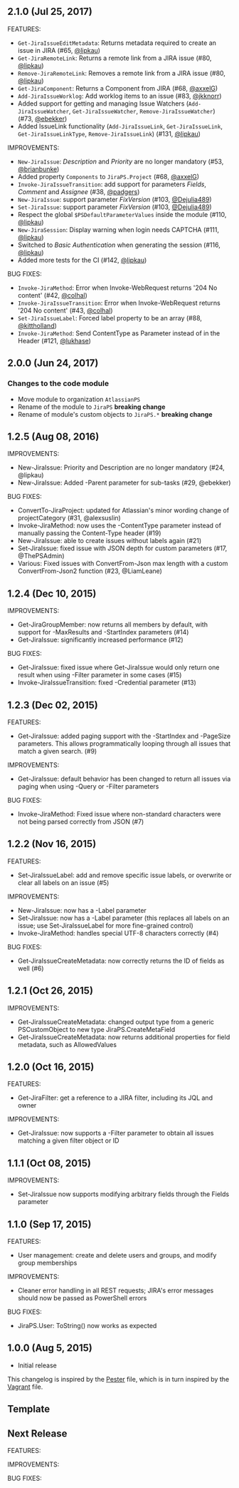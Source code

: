 ## 2.1.0 (Jul 25, 2017)

FEATURES:
  - `Get-JiraIssueEditMetadata`: Returns metadata required to create an issue in JIRA (#65, [@lipkau][])
  - `Get-JiraRemoteLink`: Returns a remote link from a JIRA issue (#80, [@lipkau][])
  - `Remove-JiraRemoteLink`: Removes a remote link from a JIRA issue (#80, [@lipkau][])
  - `Get-JiraComponent`: Returns a Component from JIRA (#68, [@axxelG][])
  - `Add-JiraIssueWorklog`: Add worklog items to an issue (#83, [@jkknorr][])
  - Added support for getting and managing Issue Watchers (`Add-JiraIssueWatcher`, `Get-JiraIssueWatcher`, `Remove-JiraIssueWatcher`) (#73, [@ebekker][])
  - Added IssueLink functionality (`Add-JiraIssueLink`, `Get-JiraIssueLink`, `Get-JiraIssueLinkType`, `Remove-JiraIssueLink`) (#131, [@lipkau][])

IMPROVEMENTS:
  - `New-JiraIssue`: _Description_ and _Priority_ are no longer mandatory (#53, [@brianbunke][])
  - Added property `Components` to `JiraPS.Project` (#68, [@axxelG][])
  - `Invoke-JiraIssueTransition`: add support for parameters _Fields_, _Comment_ and _Assignee_ (#38, [@padgers][])
  - `New-JiraIssue`: support parameter _FixVersion_ (#103, [@Dejulia489][])
  - `Set-JiraIssue`: support parameter _FixVersion_ (#103, [@Dejulia489][])
  - Respect the global `$PSDefaultParameterValues` inside the module (#110, [@lipkau][])
  - `New-JiraSession`: Display warning when login needs CAPTCHA (#111, [@lipkau][])
  - Switched to _Basic Authentication_ when generating the session (#116, [@lipkau][])
  - Added more tests for the CI (#142, [@lipkau][])

BUG FIXES:
  - `Invoke-JiraMethod`: Error when Invoke-WebRequest returns '204 No content' (#42, [@colhal][])
  - `Invoke-JiraIssueTransition`: Error when Invoke-WebRequest returns '204 No content' (#43, [@colhal][])
  - `Set-JiraIssueLabel`: Forced label property to be an array (#88, [@kittholland][])
  - `Invoke-JiraMethod`: Send ContentType as Parameter instead of in the Header (#121, [@lukhase][])

## 2.0.0 (Jun 24, 2017)

### Changes to the code module
  - Move module to organization `AtlassianPS`
  - Rename of the module to `JiraPS` **breaking change**
  - Rename of module's custom objects to `JiraPS.*` **breaking change**

## 1.2.5 (Aug 08, 2016)

IMPROVEMENTS:
  - New-JiraIssue: Priority and Description are no longer mandatory (#24, @lipkau)
  - New-JiraIssue: Added -Parent parameter for sub-tasks (#29, @ebekker)

BUG FIXES:
  - ConvertTo-JiraProject: updated for Atlassian's minor wording change of projectCategory (#31, @alexsuslin)
  - Invoke-JiraMethod: now uses the -ContentType parameter instead of manually passing the Content-Type header (#19)
  - New-JiraIssue: able to create issues without labels again (#21)
  - Set-JiraIssue: fixed issue with JSON depth for custom parameters (#17, @ThePSAdmin)
  - Various: Fixed issues with ConvertFrom-Json max length with a custom ConvertFrom-Json2 function (#23, @LiamLeane)

## 1.2.4 (Dec 10, 2015)

IMPROVEMENTS:

  - Get-JiraGroupMember: now returns all members by default, with support for -MaxResults and -StartIndex parameters (#14)
  - Get-JiraIssue: significantly increased performance (#12)

BUG FIXES:
  - Get-JiraIssue: fixed issue where Get-JiraIssue would only return one result when using -Filter parameter in some cases (#15)
  - Invoke-JiraIssueTransition: fixed -Credential parameter (#13)

## 1.2.3 (Dec 02, 2015)

FEATURES:
  - Get-JiraIssue: added paging support with the -StartIndex and -PageSize parameters. This allows programmatically looping through all issues that match a given search. (#9)

IMPROVEMENTS:
  - Get-JiraIssue: default behavior has been changed to return all issues via paging when using -Query or -Filter parameters

BUG FIXES:
  - Invoke-JiraMethod: Fixed issue where non-standard characters were not being parsed correctly from JSON (#7)

## 1.2.2 (Nov 16, 2015)

FEATURES:
  - Set-JiraIssueLabel: add and remove specific issue labels, or overwrite or clear all labels on an issue (#5)

IMPROVEMENTS:
  - New-JiraIssue: now has a -Label parameter
  - Set-JiraIssue: now has a -Label parameter (this replaces all labels on an issue; use Set-JiraIssueLabel for more fine-grained control)
  - Invoke-JiraMethod: handles special UTF-8 characters correctly (#4)

BUG FIXES:
  - Get-JiraIssueCreateMetadata: now correctly returns the ID of fields as well (#6)

## 1.2.1 (Oct 26, 2015)

IMPROVEMENTS:

  - Get-JiraIssueCreateMetadata: changed output type from a generic PSCustomObject to new type JiraPS.CreateMetaField
  - Get-JiraIssueCreateMetadata: now returns additional properties for field metadata, such as AllowedValues

## 1.2.0 (Oct 16, 2015)

FEATURES:

  - Get-JiraFilter: get a reference to a JIRA filter, including its JQL and owner

IMPROVEMENTS:

  - Get-JiraIssue: now supports a -Filter parameter to obtain all issues matching a given filter object or ID

## 1.1.1 (Oct 08, 2015)

IMPROVEMENTS:

  - Set-JiraIssue now supports modifying arbitrary fields through the Fields parameter

## 1.1.0 (Sep 17, 2015)

FEATURES:

  - User management: create and delete users and groups, and modify group memberships

IMPROVEMENTS:

  - Cleaner error handling in all REST requests; JIRA's error messages should now be passed as PowerShell errors

BUG FIXES:

  - JiraPS.User: ToString() now works as expected

## 1.0.0 (Aug 5, 2015)

  - Initial release

This changelog is inspired by the
[Pester](https://github.com/pester/Pester/blob/master/CHANGELOG.md) file, which
is in turn inspired by the
[Vagrant](https://github.com/mitchellh/vagrant/blob/master/CHANGELOG.md) file.

## Template

## Next Release

FEATURES:

IMPROVEMENTS:

BUG FIXES:

[@alexsuslin]: https://github.com/alexsuslin
[@axxelG]: https://github.com/axxelG
[@brianbunke]: https://github.com/brianbunke
[@colhal]: https://github.com/colhal
[@Dejulia489]: https://github.com/Dejulia489
[@ebekker]: https://github.com/ebekker
[@jkknorr]: https://github.com/jkknorr
[@kittholland]: https://github.com/kittholland
[@LiamLeane]: https://github.com/LiamLeane
[@lipkau]: https://github.com/lipkau
[@lukhase]: https://github.com/lukhase
[@padgers]: https://github.com/padgers
[@ThePSAdmin]: https://github.com/ThePSAdmin
